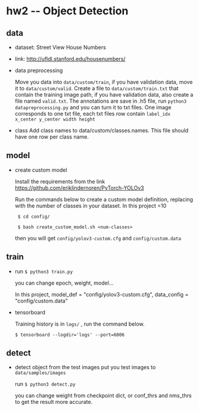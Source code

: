# hw2 -- Object Detection
## data
- dataset: Street View House Numbers
  
- link: http://ufldl.stanford.edu/housenumbers/

- data preprocessing

  Move you data into `data/custom/train`, if you have validation data, move it to `data/custom/valid`.
  Create a file to `data/custom/train.txt` that contain the training image path, if you have validation data, also create a file named `valid.txt`.
  The annotations are save in .h5 file, run `python3 datapreprocessing.py` and you can turn it to txt files.
  One image corresponds to one txt file, each txt files row contain `label_idx x_center y_center width height`
  
 - class
   Add class names to data/custom/classes.names. This file should have one row per class name.

## model
- create custom model

  Install the requirements from the link https://github.com/eriklindernoren/PyTorch-YOLOv3
  
  Run the commands below to create a custom model definition, replacing <num-classes> with the number of classes in your dataset. In this project <num-classes>=10
  
   ` $ cd config/`
   
   ` $ bash create_custom_model.sh <num-classes>`
   
   then you will get  `config/yolov3-custom.cfg` and `config/custom.data`
   
 
## train
- run `$ python3 train.py` 

  you can change epoch, weight, model...

  In this project, model_def = "config/yolov3-custom.cfg", data_config = "config/custom.data"

- tensorboard

  Training history is in  `logs/` , run the command below.

  `$ tensorboard --logdir='logs' --port=6006`
  
## detect
- detect object from the test images
  put you test images to `data/samples/images` 

  run `$ python3 detect.py` 

  you can change weight from checkpoint dict, or conf_thrs and nms_thrs to get the result more accurate.
  
